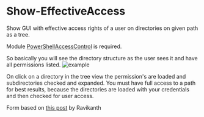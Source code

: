 # Show-EffectiveAccess

Show GUI with effective access rights of a user on directories on given path as a tree.

Module [PowerShellAccessControl](https://github.com/PowerShellOrg/PowerShellAccessControl) is required.
	
	
  
  So basically you will see the directory structure as the user sees it and have all permissions listed.
  ![example](https://github.com/amnich/Show-EffectiveAccess/blob/master/example.png)
  
  On click on a directory in the tree view the permission's are loaded and subdirectories checked and expanded.
  You must have full access to a path for best results, because the directories are loaded with your credentials and then checked for user access.
  
  Form based on [this post](https://blogs.technet.microsoft.com/heyscriptingguy/2010/06/15/hey-scripting-guy-how-can-i-use-the-windows-forms-treeview-control/) by Ravikanth  
